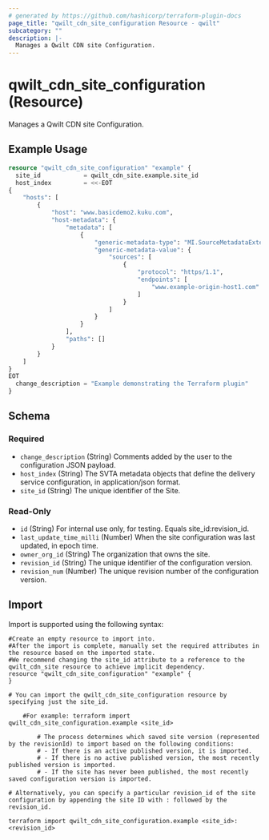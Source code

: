 ```yaml
---
# generated by https://github.com/hashicorp/terraform-plugin-docs
page_title: "qwilt_cdn_site_configuration Resource - qwilt"
subcategory: ""
description: |-
  Manages a Qwilt CDN site Configuration.
---
```


# qwilt_cdn_site_configuration (Resource)

Manages a Qwilt CDN site Configuration.

## Example Usage

```terraform
resource "qwilt_cdn_site_configuration" "example" {
  site_id            = qwilt_cdn_site.example.site_id
  host_index         = <<-EOT
{
	"hosts": [
		{
			"host": "www.basicdemo2.kuku.com",
			"host-metadata": {
				"metadata": [
					{
						"generic-metadata-type": "MI.SourceMetadataExtended",
						"generic-metadata-value": {
							"sources": [
								{
									"protocol": "https/1.1",
									"endpoints": [
										"www.example-origin-host1.com"
									]
								}
							]
						}
					}
				],
				"paths": []
			}
		}
	]
}
EOT
  change_description = "Example demonstrating the Terraform plugin"
}
```

<!-- schema generated by tfplugindocs -->
## Schema

### Required

- `change_description` (String) Comments added by the user to the configuration JSON payload.
- `host_index` (String) The SVTA metadata objects that define the delivery service configuration, in application/json format.
- `site_id` (String) The unique identifier of the Site.

### Read-Only

- `id` (String) For internal use only, for testing. Equals site_id:revision_id.
- `last_update_time_milli` (Number) When the site configuration was last updated, in epoch time.
- `owner_org_id` (String) The organization that owns the site.
- `revision_id` (String) The unique identifier of the configuration version.
- `revision_num` (Number) The unique revision number of the configuration version.

## Import

Import is supported using the following syntax:

```shell
#Create an empty resource to import into.
#After the import is complete, manually set the required attributes in the resource based on the imported state.
#We recommend changing the site_id attribute to a reference to the qwilt_cdn_site resource to achieve implicit dependency.
resource "qwilt_cdn_site_configuration" "example" {
}

# You can import the qwilt_cdn_site_configuration resource by specifying just the site_id. 

    #For example: terraform import qwilt_cdn_site_configuration.example <site_id>
    
        # The process determines which saved site version (represented by the revisionId) to import based on the following conditions: 
        # - If there is an active published version, it is imported.
        # - If there is no active published version, the most recently published version is imported. 
        # - If the site has never been published, the most recently saved configuration version is imported.

# Alternatively, you can specify a particular revision_id of the site configuration by appending the site ID with : followed by the revision_id.

terraform import qwilt_cdn_site_configuration.example <site_id>:<revision_id>
```
